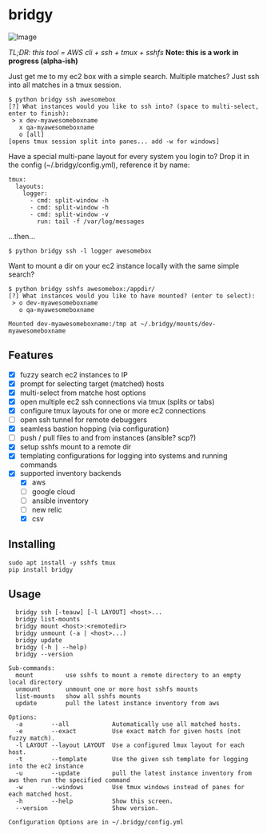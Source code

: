 # bridgy

![Image](https://api.travis-ci.org/wagoodman/bridgy.svg?branch=master)

*TL;DR: this tool = AWS cli + ssh + tmux + sshfs*
**Note: this is a work in progress (alpha-ish)**

Just get me to my ec2 box with a simple search. Multiple matches? Just
ssh into all matches in a tmux session.

```
$ python bridgy ssh awesomebox
[?] What instances would you like to ssh into? (space to multi-select, enter to finish):
 > x dev-myawesomeboxname
   x qa-myawesomeboxname
   o [all]
[opens tmux session split into panes... add -w for windows]

```

Have a special multi-pane layout for every system you login to? Drop it in
the config (~/.bridgy/config.yml), reference it by name:
```
tmux:
  layouts:
    logger:
      - cmd: split-window -h
      - cmd: split-window -h
      - cmd: split-window -v
        run: tail -f /var/log/messages
```
...then...
```
$ python bridgy ssh -l logger awesomebox
```

Want to mount a dir on your ec2 instance locally with the same simple search?

```
$ python bridgy sshfs awesomebox:/appdir/
[?] What instances would you like to have mounted? (enter to select):
 > o dev-myawesomeboxname
   o qa-myawesomeboxname

Mounted dev-myawesomeboxname:/tmp at ~/.bridgy/mounts/dev-myawesomeboxname
```

## Features

- [x] fuzzy search ec2 instances to IP
- [x] prompt for selecting target (matched) hosts
- [x] multi-select from matche host options
- [x] open multiple ec2 ssh connections via tmux (splits or tabs)
- [x] configure tmux layouts for one or more ec2 connections
- [ ] open ssh tunnel for remote debuggers
- [x] seamless bastion hopping (via configuration)
- [ ] push / pull files to and from instances (ansible? scp?)
- [x] setup sshfs mount to a remote dir
- [x] templating configurations for logging into systems and running commands
- [x] supported inventory backends
  - [x] aws
  - [ ] google cloud
  - [ ] ansible inventory
  - [ ] new relic
  - [x] csv

## Installing

```
sudo apt install -y sshfs tmux
pip install bridgy
```

## Usage
```
  bridgy ssh [-teauw] [-l LAYOUT] <host>...
  bridgy list-mounts
  bridgy mount <host>:<remotedir>
  bridgy unmount (-a | <host>...)
  bridgy update
  bridgy (-h | --help)
  bridgy --version

Sub-commands:
  mount         use sshfs to mount a remote directory to an empty local directory
  unmount       unmount one or more host sshfs mounts
  list-mounts   show all sshfs mounts
  update        pull the latest instance inventory from aws

Options:
  -a        --all            Automatically use all matched hosts.
  -e        --exact          Use exact match for given hosts (not fuzzy match).
  -l LAYOUT --layout LAYOUT  Use a configured lmux layout for each host.
  -t        --template       Use the given ssh template for logging into the ec2 instance
  -u        --update         pull the latest instance inventory from aws then run the specified command
  -w        --windows        Use tmux windows instead of panes for each matched host.
  -h        --help           Show this screen.
  --version                  Show version.

Configuration Options are in ~/.bridgy/config.yml
```
